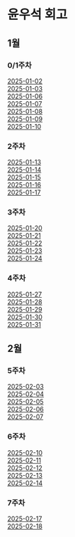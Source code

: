 # 윤우석 회고

## 1월

### 0/1주차
[2025-01-02](https://github.com/woosukYoon/softeer/blob/main/%ED%9A%8C%EA%B3%A0/250102%ED%9A%8C%EA%B3%A0.md)</br>
[2025-01-03](https://github.com/woosukYoon/softeer/blob/main/%ED%9A%8C%EA%B3%A0/250103%ED%9A%8C%EA%B3%A0.md)</br>
[2025-01-06](https://github.com/woosukYoon/softeer/blob/main/%ED%9A%8C%EA%B3%A0/250106%ED%9A%8C%EA%B3%A0.md)</br>
[2025-01-07](https://github.com/woosukYoon/softeer/blob/main/%ED%9A%8C%EA%B3%A0/250107%ED%9A%8C%EA%B3%A0.md)</br>
[2025-01-08](https://github.com/woosukYoon/softeer/blob/main/%ED%9A%8C%EA%B3%A0/250108%ED%9A%8C%EA%B3%A0.md)</br>
[2025-01-09](https://github.com/woosukYoon/softeer/blob/main/%ED%9A%8C%EA%B3%A0/250109%ED%9A%8C%EA%B3%A0.md)</br>
[2025-01-10](https://github.com/woosukYoon/softeer/blob/main/%ED%9A%8C%EA%B3%A0/250110%ED%9A%8C%EA%B3%A0.md)</br>

### 2주차
[2025-01-13](https://github.com/woosukYoon/softeer/blob/main/%ED%9A%8C%EA%B3%A0/250113%ED%9A%8C%EA%B3%A0.md)</br>
[2025-01-14](https://github.com/woosukYoon/softeer/blob/main/%ED%9A%8C%EA%B3%A0/250114%ED%9A%8C%EA%B3%A0.md)</br>
[2025-01-15](https://github.com/woosukYoon/softeer/blob/main/%ED%9A%8C%EA%B3%A0/250115%ED%9A%8C%EA%B3%A0.md)</br>
[2025-01-16](https://github.com/woosukYoon/softeer/blob/main/%ED%9A%8C%EA%B3%A0/250116%ED%9A%8C%EA%B3%A0.md)</br>
[2025-01-17](https://github.com/woosukYoon/softeer/blob/main/%ED%9A%8C%EA%B3%A0/250117%ED%9A%8C%EA%B3%A0.md)</br>

### 3주차
[2025-01-20](https://github.com/woosukYoon/softeer/blob/main/%ED%9A%8C%EA%B3%A0/250120%ED%9A%8C%EA%B3%A0.md)</br>
[2025-01-21](https://github.com/woosukYoon/softeer/blob/main/%ED%9A%8C%EA%B3%A0/250121%ED%9A%8C%EA%B3%A0.md)</br>
[2025-01-22](https://github.com/woosukYoon/softeer/blob/main/%ED%9A%8C%EA%B3%A0/250122%ED%9A%8C%EA%B3%A0.md)</br>
[2025-01-23](https://github.com/woosukYoon/softeer/blob/main/%ED%9A%8C%EA%B3%A0/250123%ED%9A%8C%EA%B3%A0.md)</br>
[2025-01-24](https://github.com/woosukYoon/softeer/blob/main/%ED%9A%8C%EA%B3%A0/250124%ED%9A%8C%EA%B3%A0.md)</br>

### 4주차
[2025-01-27](https://github.com/woosukYoon/softeer/blob/main/%ED%9A%8C%EA%B3%A0/250127%ED%9A%8C%EA%B3%A0.md)</br>
[2025-01-28](https://github.com/woosukYoon/softeer/blob/main/%ED%9A%8C%EA%B3%A0/250128%ED%9A%8C%EA%B3%A0.md)</br>
[2025-01-29](https://github.com/woosukYoon/softeer/blob/main/%ED%9A%8C%EA%B3%A0/250129%ED%9A%8C%EA%B3%A0.md)</br>
[2025-01-30](https://github.com/woosukYoon/softeer/blob/main/%ED%9A%8C%EA%B3%A0/250130%ED%9A%8C%EA%B3%A0.md)</br>
[2025-01-31](https://github.com/woosukYoon/softeer/blob/main/%ED%9A%8C%EA%B3%A0/250131%ED%9A%8C%EA%B3%A0.md)</br>

## 2월

### 5주차
[2025-02-03](https://github.com/woosukYoon/softeer/blob/main/%ED%9A%8C%EA%B3%A0/250203%ED%9A%8C%EA%B3%A0.md)</br>
[2025-02-04](https://github.com/woosukYoon/softeer/blob/main/%ED%9A%8C%EA%B3%A0/250204%ED%9A%8C%EA%B3%A0.md)</br>
[2025-02-05](https://github.com/woosukYoon/softeer/blob/main/%ED%9A%8C%EA%B3%A0/250205%ED%9A%8C%EA%B3%A0.md)</br>
[2025-02-06](https://github.com/woosukYoon/softeer/blob/main/%ED%9A%8C%EA%B3%A0/250206%ED%9A%8C%EA%B3%A0.md)</br>
[2025-02-07](https://github.com/woosukYoon/softeer/blob/main/%ED%9A%8C%EA%B3%A0/250207%ED%9A%8C%EA%B3%A0.md)</br>

### 6주차
[2025-02-10](https://github.com/woosukYoon/softeer/blob/main/%ED%9A%8C%EA%B3%A0/250210%ED%9A%8C%EA%B3%A0.md)</br>
[2025-02-11](https://github.com/woosukYoon/softeer/blob/main/%ED%9A%8C%EA%B3%A0/250211%ED%9A%8C%EA%B3%A0.md)</br>
[2025-02-12](https://github.com/woosukYoon/softeer/blob/main/%ED%9A%8C%EA%B3%A0/250212%ED%9A%8C%EA%B3%A0.md)</br>
[2025-02-13](https://github.com/woosukYoon/softeer/blob/main/%ED%9A%8C%EA%B3%A0/250213%ED%9A%8C%EA%B3%A0.md)</br>
[2025-02-14](https://github.com/woosukYoon/softeer/blob/main/%ED%9A%8C%EA%B3%A0/250214%ED%9A%8C%EA%B3%A0.md)</br>

### 7주차
[2025-02-17](https://github.com/woosukYoon/softeer/blob/main/%ED%9A%8C%EA%B3%A0/250217%ED%9A%8C%EA%B3%A0.md)</br>
[2025-02-18](https://github.com/woosukYoon/softeer/blob/main/%ED%9A%8C%EA%B3%A0/250217%ED%9A%8C%EA%B3%A0.md)</br>
